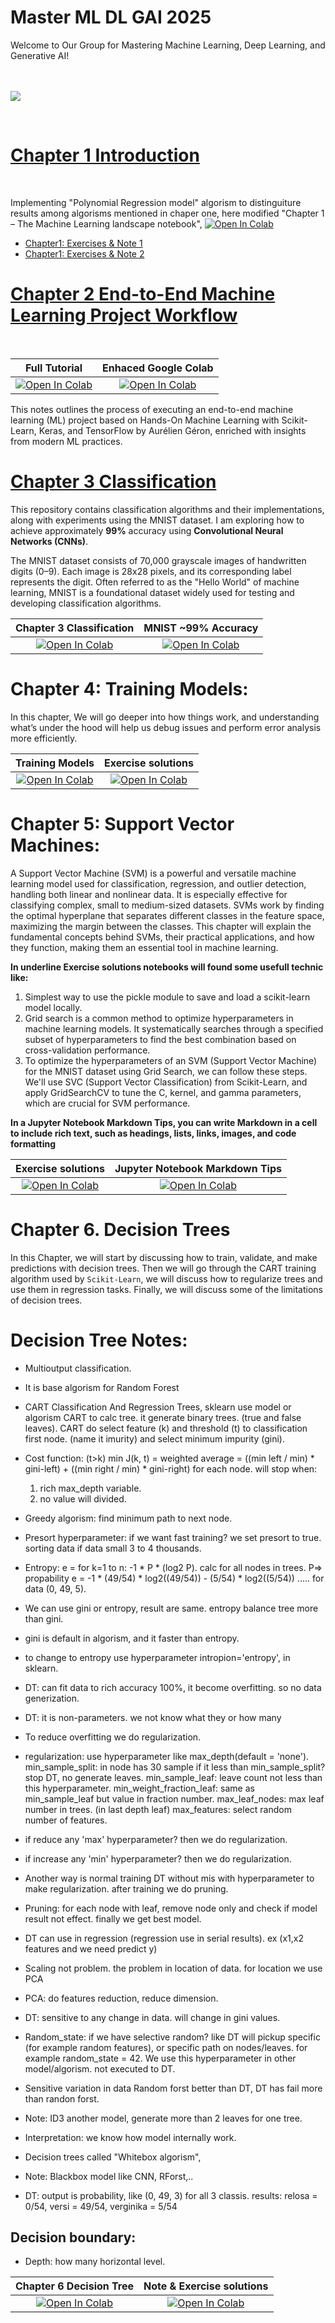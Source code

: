 # Master ML DL GAI 2025
Welcome to Our Group for Mastering Machine Learning, Deep Learning, and Generative AI!
</br>
</br>
</br>


![](https://github.com/Abdalla4AI/Master-ML_DL_GAI_2025/blob/main/images/Aurelien-Geron-Hands-On-Machine-Learning-with-Scikit-Learn-Keras-and-Tensorflow_-Concepts-Tools-and-Techniques-to-Build-Intelligent-Systems-OReilly-Media-2019.jpg)


</br>

# [Chapter 1 Introduction](https://github.com/Abdalla4AI/Master-ML_DL_GAI_2025/wiki/1.-Home)
</br>

Implementing "Polynomial Regression model" algorism to distinguiture results among algorisms mentioned in chaper one, here modified "Chapter 1 – The Machine Learning landscape notebook", [![Open In Colab](https://colab.research.google.com/assets/colab-badge.svg)](https://githubtocolab.com/Abdalla4AI/Master-ML_DL_GAI_2025/blob/main/Colab/01_the_machine_learning_landscape.ipynb)
</br>

   - [Chapter1: Exercises & Note 1](https://github.com/Abdalla4AI/Master-ML_DL_GAI_2025/wiki/2.-Chapter1:-Exercises-&-Note-1)</br>
   - [Chapter1: Exercises & Note 2](https://github.com/Abdalla4AI/Master-ML_DL_GAI_2025/wiki/3.-Chaper1,-Exercises-&-Note-2)


# [Chapter 2 End-to-End Machine Learning Project Workflow](https://github.com/Abdalla4AI/Master-ML_DL_GAI_2025/blob/main/week02_EndToEndProject/README.md)
</br>

| Full Tutorial | Enhaced Google Colab  |
|:-:|:-:|
|[![Open In Colab](https://colab.research.google.com/assets/colab-badge.svg)](https://githubtocolab.com/Abdalla4AI/Master-ML_DL_GAI_2025/blob/main/Colab/02_end_to_end_machine_learning_project.ipynb)|  [![Open In Colab](https://colab.research.google.com/assets/colab-badge.svg)](https://githubtocolab.com/Abdalla4AI/Master-ML_DL_GAI_2025/blob/main/Colab/02_Regression_Models_for_California_Housing_Price_Prediction-Copy1.ipynb)|

This notes outlines the process of executing an end-to-end machine learning (ML) project based on Hands-On Machine Learning with Scikit-Learn, Keras, and TensorFlow by Aurélien Géron, enriched with insights from modern ML practices.


# [Chapter 3 Classification](https://github.com/Abdalla4AI/Master-ML_DL_GAI_2025/blob/main/week03_Classification/Readme.md)

This repository contains classification algorithms and their implementations, along with experiments using the MNIST dataset. I am exploring how to achieve approximately **99%** accuracy using **Convolutional Neural Networks (CNNs)**.

The MNIST dataset consists of 70,000 grayscale images of handwritten digits (0–9). Each image is 28x28 pixels, and its corresponding label represents the digit. Often referred to as the "Hello World" of machine learning, MNIST is a foundational dataset widely used for testing and developing classification algorithms.


| Chapter 3 Classification | MNIST ~99% Accuracy |
|:-:|:-:|
|[![Open In Colab](https://colab.research.google.com/assets/colab-badge.svg)](https://githubtocolab.com/Abdalla4AI/Master-ML_DL_GAI_2025/blob/main/Colab/03_classification.ipynb)|  [![Open In Colab](https://colab.research.google.com/assets/colab-badge.svg)](https://colab.research.google.com/github/skorch-dev/skorch/blob/master/notebooks/MNIST.ipynb#scrollTo=h-tIl3el_v7x)|


# Chapter 4: Training Models:
In this chapter, We will go deeper into how things work, and understanding what’s under the hood will help us debug issues and perform error analysis more efficiently.


| Training Models | Exercise solutions |
|:-:|:-:|
|[![Open In Colab](https://colab.research.google.com/assets/colab-badge.svg)](https://githubtocolab.com/Abdalla4AI/Master-ML_DL_GAI_2025/blob/main/Colab/04_training_linear_models.ipynb)|  [![Open In Colab](https://colab.research.google.com/assets/colab-badge.svg)](https://githubtocolab.com/Abdalla4AI/Master-ML_DL_GAI_2025/blob/main/Colab/04_Chapter04_Exercise_solutions.ipynb)|

# Chapter 5: Support Vector Machines:
A Support Vector Machine (SVM) is a powerful and versatile machine learning model used for classification, regression, and outlier detection, handling both linear and nonlinear data. It is especially effective for classifying complex, small to medium-sized datasets. SVMs work by finding the optimal hyperplane that separates different classes in the feature space, maximizing the margin between the classes. This chapter will explain the fundamental concepts behind SVMs, their practical applications, and how they function, making them an essential tool in machine learning.

**In underline **Exercise solutions** notebooks will found some usefull technic like:**
1. Simplest way to use the pickle module to save and load a scikit-learn model locally.
2. Grid search is a common method to optimize hyperparameters in machine learning models. It systematically searches through a specified subset of hyperparameters to find the best combination based on cross-validation performance.
3. To optimize the hyperparameters of an SVM (Support Vector Machine) for the MNIST dataset using Grid Search, we can follow these steps. We'll use SVC (Support Vector Classification) from Scikit-Learn, and apply GridSearchCV to tune the C, kernel, and gamma parameters, which are crucial for SVM performance.

**In a Jupyter Notebook Markdown Tips, you can write Markdown in a cell to include rich text, such as headings, lists, links, images, and code formatting**

| Exercise solutions | Jupyter Notebook Markdown Tips |
|:-:|:-:|
|[![Open In Colab](https://colab.research.google.com/assets/colab-badge.svg)](https://githubtocolab.com/Abdalla4AI/Master-ML_DL_GAI_2025/blob/main/Colab/05_support_vector_machines.ipynb)|  [![Open In Colab](https://colab.research.google.com/assets/colab-badge.svg)](https://githubtocolab.com/Abdalla4AI/Master-ML_DL_GAI_2025/blob/main/Colab/Jupyter_notebook_how_to_write_markdown.ipynb)|


# Chapter 6. Decision Trees

In this Chapter, we will start by discussing how to train, validate, and make predictions with decision trees. Then we will go through the CART training algorithm used by `Scikit-Learn`, we will discuss how to regularize trees and use them in regression tasks. Finally, we will discuss some of the limitations of decision trees.

# Decision Tree Notes:

- Multioutput classification.
- It is base algorism for Random Forest
- CART Classification And Regression Trees, sklearn use model or algorism CART to calc tree.
  it generate binary trees. (true and false leaves).
  CART do select feature (k) and threshold (t) to classification first node. (name it imurity) and select minimum impurity (gini).
- Cost function: (t>k)
	min J(k, t) = weighted average = ((min left / min) * gini-left) + ((min right / min) * gini-right)
	for each node. will stop when:
	1. rich max_depth variable.
	2. no value will divided.
- Greedy algorism: find minimum path to next node.
- Presort hyperparameter: if we want fast training? we set presort to true. sorting data if data small 3 to 4 thousands.
- Entropy: e = for k=1 to n: -1 * P * (log2 P). calc for all nodes in trees. P=> propability
	e = -1 * (49/54) * log2((49/54)) - (5/54) * log2((5/54)) .....
	for data (0, 49, 5).
- We can use gini or entropy, result are same. entropy balance tree more than gini.
- gini is default in algorism, and it faster than entropy.
- to change to entropy use hyperparameter intropion='entropy', in sklearn.
- DT: can fit data to rich accuracy 100%, it become overfitting. so no data generization.
- DT: it is non-parameters. we not know what they or how many
- To reduce overfitting we do regularization.
- regularization: use hyperparameter like max_depth(default = 'none').
	min_sample_split: in node has 30 sample if it less than min_sample_split? stop DT, no generate leaves.
	min_sample_leaf: leave count not less than this hyperparameter.
	min_weight_fraction_leaf: same as min_sample_leaf but value in fraction number.
	max_leaf_nodes: max leaf number in trees. (in last depth leaf)
	max_features: select random number of features.
- if reduce any 'max' hyperparameter? then we do regularization.
- if increase any 'min'  hyperparameter? then we do regularization.
- Another way is normal training DT without mis with hyperparameter to make regularization. after training we do pruning.
- Pruning: for each node with leaf, remove node only and check if model result not effect. finally we get best model.
- DT can use in regression (regression use in serial results). ex (x1,x2 features and we need predict y)
- Scaling not problem. the problem in location of data. for location we use PCA
- PCA: do features reduction, reduce dimension.
- DT: sensitive to any change in data. will change in gini values. 
- Random_state: if we have selective random? like DT will pickup specific (for example random features), or specific path on nodes/leaves.
	for example random_state = 42.
	We use this hyperparameter in other model/algorism. not executed to DT.
- Sensitive variation in data Random forst better than DT, DT has fail more than randon forst. 


- Note: ID3 another model, generate more than 2 leaves for one tree.
- Interpretation: we know how model internally work.
- Decision trees called "Whitebox algorism", 
- Note: Blackbox model like CNN, RForst,..
- DT: output is probability, like (0, 49, 3) for all 3 classis. results: relosa = 0/54, versi = 49/54, verginika = 5/54
      


## Decision boundary:

- Depth: how many horizontal level.


| Chapter 6 Decision Tree | Note & Exercise solutions |
|:-:|:-:|
|[![Open In Colab](https://colab.research.google.com/assets/colab-badge.svg)](https://github.com/Abdalla4AI/Master-ML_DL_GAI_2025/blob/main/Colab/06_decision_trees_ori.ipynb)|  [![Open In Colab](https://colab.research.google.com/assets/colab-badge.svg)](https://github.com/Abdalla4AI/Master-ML_DL_GAI_2025/blob/main/Colab/06.Decision_Trees.ipynb)|

